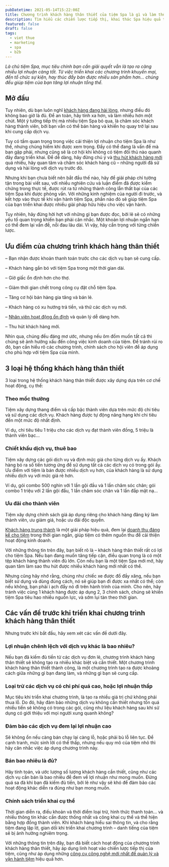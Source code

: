 ```yaml
---
pubDatetime: 2021-05-14T15:22:00Z
title: Chương trình khách hàng thân thiết của tiệm Spa là gì và làm thế nào để khai thác hiệu quả?
description: Tìm hiểu các chiến lược tiếp thị, khai thác Spa hiệu quả trong chuỗi bài viết sau của nhavantuonglai để áp dụng và đem lại hiệu quả thiết thực cho giải pháp của bạn.
featured: false
draft: false
tags:
  - viet thue
  - marketing
  - spa
  - b2b
---
```


_Là chủ tiệm Spa, mục tiêu chính bạn cần giải quyết vẫn là tạo ra càng nhiều lợi nhuận càng tốt. Từ việc triển khai các chương trình khuyến mại, đến tổ chức sự kiện, hay thúc đẩy bán được nhiều sản phẩm hơn… chúng đều giúp tiệm của bạn tăng lợi nhuận tổng thể._

## Mở đầu

Tuy nhiên, dù bạn luôn nghĩ [khách hàng đang hài lòng](https://bluejaypos.vn/article/trai-nghiem-khach-hang-spa-la-gi-tam-quan-trong-va-cach-cai-thien), nhưng điều đó không bao giờ là đủ. Để an toàn, hãy tính xa hơn, và làm nhiều hơn một chút. Một ý tưởng tiếp thị mà nhiều tiệm Spa bỏ qua, là chăm sóc khách hàng thành viên, bởi bạn vẫn có thể bán hàng và khiến họ quay trở lại sau khi cung cấp dịch vụ.

Tuy có tầm quan trọng trong việc cải thiện lợi nhuận cho tiệm Spa là như thế, nhưng chúng hiếm khi được xem trọng. Đấy có thể đang là vấn đề mà bạn gặp phải, nhưng cũng sẽ là cơ hội khi không có tiệm đối thủ nào quanh đây đang triển khai. Để dễ dàng, hãy đừng chú ý và [thu hút khách hàng mới](https://bluejaypos.vn/article/lam-the-nao-de-thu-hut-them-khach-hang-den-tiem-spa-thong-qua-bai-danh-gia-truc-tuyen) quá nhiều, hãy quan tâm và chăm sóc khách hàng cũ – những người đã sử dụng và hài lòng với dịch vụ trước đó.

Nhưng khi bạn chưa biết nên bắt đầu thế nào, hãy để giải pháp chỉ tường tận trong bài viết sau, với nhiều nghiên cứu và luận điểm đã được kiểm chứng trong thực tế, được rút ra từ những thành công lẫn thất bại của các tiệm Spa khi được phỏng vấn. Với những kinh nghiệm của người đi trước, và kết hợp vào thực tế khi vận hành tiệm Spa, phần nào đó sẽ giúp tiệm Spa của bạn triển khai được nhiều giải pháp hữu hiệu cho việc vận hành.

Tuy nhiên, hãy đừng hời hợt với những gì bạn được đọc, bởi lẽ sẽ có những yếu tố quan trọng khiến bạn phải cân nhắc. Một khoản lợi nhuận ngắn hạn có thể đem lại vấn đề, nỗi đau lâu dài. Vì vậy, hãy cẩn trọng với từng chiến lược.

## Ưu điểm của chương trình khách hàng thân thiết

– Bạn nhận được khoản thanh toán trước cho các dịch vụ bạn sẽ cung cấp.

– Khách hàng gắn bó với tiệm Spa trong một thời gian dài.

– Giờ giấc ổn định hơn cho thợ.

– Giảm thời gian chết trong công cụ đặt chỗ tiệm Spa.

– Tăng cơ hội bán hàng gia tăng và bán lẻ.

– Khách hàng có xu hướng trả tiền, và thử các dịch vụ mới.

– [Nhân viên hoạt động ổn định](https://bluejaypos.vn/article/7-cach-de-quan-ly-nhan-vien-tiem-spa-hieu-qua-hon) và quản lý dễ dàng hơn.

– Thu hút khách hàng mới.

Nhìn qua, chúng đều đáng mơ ước, nhưng nếu ôm đồm muốn tất cả thì chúng sẽ ảnh hưởng xấu đến công việc kinh doanh của tiệm. Để tránh rủi ro đó, bạn cần hiểu rõ các chương trình, chính sách cho hội viên để áp dụng cho phù hợp với tiệm Spa của mình.

## 3 loại hệ thống khách hàng thân thiết

3 loại trong hệ thống khách hàng thân thiết được xây dựng dựa trên cơ chế hoạt động, cụ thể:

### Theo mốc thưởng

Tiệm xây dựng thang điểm và cấp bậc thành viên dựa trên mức độ chi tiêu và sử dụng các dịch vụ. Khách hàng được tự động nâng hạng khi chi tiêu đến một mức độ nhất định.

Ví dụ, chi tiêu tiêu 1 triệu cho các dịch vụ đạt thành viên đồng, 5 triệu là thành viên bạc…

### Chiết khấu dịch vụ, thuê bao

Tiệm xây dựng các gói dịch vụ và định mức giá cho từng dịch vụ ấy. Khách hàng bỏ ra số tiền tương ứng để sử dụng tất cả các dịch vụ có trong gói ấy. Ưu điểm với tiệm là bán được nhiều dịch vụ hơn, của khách hàng là sử dụng nhiều dịch vụ với mức giá rẻ hơn.

Ví dụ, gói combo 500 nghìn với 1 lần gội đầu và 1 lần chăm sóc chân; gói combo 1 triệu với 2 lần gội đầu, 1 lần chăm sóc chân và 1 lần đắp mặt nạ…

### Ưu đãi cho thành viên

Tiệm xây dựng chính sách giá áp dụng riêng cho khách hàng đăng ký làm thành viên, ưu giảm giá, hoặc ưu đãi độc quyền.

[Khách hàng trung thành](https://bluejaypos.vn/article/nhung-dieu-chu-tiem-spa-can-biet-ve-khach-hang-trung-thanh) là một giải pháp hiệu quả, đem lại [doanh thu đáng kể cho tiệm](https://bluejaypos.vn/article/17-goi-y-de-cai-thien-nang-suat-trong-quan-ly-va-toi-uu-doanh-thu-spa) trong thời gian ngắn, giúp tiệm có thêm nguồn thu để cải thiện hoạt động kinh doanh.

Với những thông tin trên đây, bạn biết rõ là – khách hàng thân thiết rất có lợi cho tiệm Spa. Nếu bạn đang muốn tăng tiếp cận, điều quan trọng là có một tệp khách hàng thành viên đủ lớn. Còn nếu bạn là một tiệm Spa mới mở, hãy quan tâm làm sao thu hút được nhiều khách hàng mới nhất có thể.

Nhưng cũng hãy nhớ rằng, chúng như chiếc xe được đổ đầy xăng, nếu bạn biết sử dụng và dùng đúng cách, nó sẽ giúp bạn đi được xa nhất có thể; còn nếu không, bạn phải ì ạch đẩy nó đi trên hành trình của mình. Cho nên, hãy tránh việc cùng 1 khách hàng được áp dụng 2, 3 chính sách, chúng sẽ khiến tiệm Spa tiêu hao nhiều nguồn lực, và sớm lụi tàn theo thời gian.

## Các vấn đề trước khi triển khai chương trình khách hàng thân thiết

Nhưng trước khi bắt đầu, hãy xem xét các vấn đề dưới đây.

### Lợi nhuận chênh lệch với dịch vụ khác là bao nhiêu?

Nếu bạn đã kiếm đủ tiền từ các dịch vụ đơn lẻ, chương trình khách hàng thân thiết sẽ không tạo ra nhiều khác biệt và cần thiết. Một chương trình khách hàng thân thiết thành công, là một chương trình tạo ra được khoảng cách giữa những gì bạn đang làm, và những gì bạn sẽ cung cấp.

### Loại trừ các dịch vụ có chi phí quá cao, hoặc lợi nhuận thấp

Mục tiêu khi triển khai chương trình, là tạo ra nhiều giá trị chứ không phải thua lỗ. Do đó, hãy đảm bảo những dịch vụ không cần thiết nhưng tốn quá nhiều tiền sẽ không có trong các gói, cũng như liệu khách hàng sau khi sử dụng có giới thiệu với mọi người xung quanh không?

### Đảm bảo các dịch vụ đem lại lợi nhuận cao

Sẽ không ổn nếu càng bán chạy lại càng lỗ, hoặc phải bù lỗ liên tục. Để cạnh tranh, mức sinh lời có thể thấp, nhưng nếu quy mô của tiệm nhỏ thì hãy cân nhắc việc áp dụng chương trình này.

### Bán bao nhiêu là đủ?

Hãy tính toán, và ước lượng số lượng khách hàng cần thiết, cũng như các dịch vụ cần bán là bao nhiêu để đem về lợi nhuận như mong muốn. Đừng quá sa đà khi bạn đã kiếm đủ tiền, bởi lẽ như vậy sẽ khó để đảm bảo các hoạt động khác diễn ra đúng như bạn mong muốn.

### Chính sách triển khai cụ thể

Thời gian diễn ra, điều khoản và thời điểm loại trừ, hình thức thanh toán… và nhiều thông tin khác cần được thống nhất và công khai cụ thể và thể hiện bằng hợp đồng thành viên. Khi khách hàng hiểu sai thông tin, và cho rằng tiệm đang lập lờ, gian dối khi triển khai chương trình – danh tiếng của tiệm sẽ bị ảnh hưởng nghiêm trọng.

Với những thông tin trên đây, bạn đã biết cách hoạt động của chương trình khách hàng thân thiết, hãy áp dụng linh hoạt vào chiến lược tiếp thị của tiệm, cũng như áp dụng những [công cụ công nghệ mới nhất để quản lý và vận hành tiệm](https://bluejaypos.vn/article/phan-mem-quan-ly-tiem-spa-la-gi-lam-the-nao-de-lua-chon-phu-hop-voi-tiem-spa-cua-ban) hiệu quả hơn.
